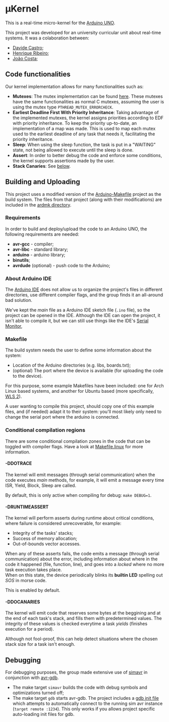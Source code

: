 # µKernel

This is a real-time micro-kernel for the
[Arduino UNO](https://www.arduino.cc/en/Main/arduinoBoardUno).

This project was developed for an university curricular unit about real-time
systems. It was a colaboration between:

- [Davide Castro](https://github.com/davide-castro20);
- [Henrique Ribeiro](https://github.com/TheZambi);
- [João Costa](https://github.com/JoaoCostaIFG);

## Code functionalities

Our kernel implementation allows for many functionalities such as:

- **Mutexes**: The mutex implementation can be found
  [here](./src/sched/Mutex.cpp). These mutexes have the same functionalities as
  normal C mutexes, assuming the user is using the mutex type
  `PTHREAD_MUTEX_ERRORCHECK`.
- **Earliest Deadline First With Priority Inheritance**: Taking advantage of the
  implemented mutexes, the kernel assigns priorities according to EDF with
  priority inheritance. To keep the priority up-to-date, an implementation of a
  map was made. This is used to map each mutex used to the earliest deadline of
  any task that needs it, facilitating the priority inheritance.
- **Sleep**: When using the sleep function, the task is put in a "WAITING"
  state, not being allowed to execute until the sleep is done.
- **Assert**: In order to better debug the code and enforce some conditions, the
  kernel supports assertions made by the user.
- **Stack Canaries**: See [below](#-DDOCANARIES).

## Building and Uploading

This project uses a modified version of the
[Arduino-Makefile](https://github.com/sudar/Arduino-Makefile) project as the
build system. The files from that project (along with their modifications) are
included in the [ardmk directory](./ardmk).

### Requirements

In order to build and deploy/upload the code to an Arduino UNO, the following
requirements are needed:

- **avr-gcc** - compiler;
- **avr-libc** - standard library;
- **arduino** - arduino library;
- **binutils**;
- **avrdude** (optional) - push code to the Arduino;

### About Arduino IDE

The [Arduino IDE](https://archlinux.org/packages/community/x86_64/arduino/) does
not allow us to organize the project's files in different directories, use
different compiler flags, and the group finds it an all-around bad solution.

We've kept the _main_ file as a Arduino IDE sketch file (`.ino` file), so the
project can be opened in the IDE. Although the IDE can open the project, it
isn't able to compile it, but we can still use things like the IDE's
[Serial Monitor](https://docs.arduino.cc/software/ide-v2/tutorials/ide-v2-serial-monitor),

### Makefile

The build system needs the user to define some information about the system:

- Location of the Arduino directories (e.g. libs, boards.txt);
- (optional) The port where the device is available (for uploading the code to
  the device).

For this purpose, some example Makefiles have been included: one for Arch Linux
based systems, and another for Ubuntu based (more specifically,
[WLS 2](https://docs.microsoft.com/en-us/windows/wsl/install)).

A user wanting to compile this project, should copy one of this example files,
and (if needed) adapt it to their system: you'll most likely only need to change
the serial port where the arduino is connected.

### Conditional compilation regions

There are some conditional compilation zones in the code that can be toggled
with compiler flags. Have a look at [Makefile.linux](./uKernel.mk) for more
information.

#### -DDOTRACE

The kernel will emit messages (through serial communication) when the code
executes _main_ methods, for example, it will emit a message every time ISR,
Yield, Block, Sleep are called.

By default, this is only active when compiling for debug: `make DEBUG=1`.

#### -DRUNTIMEASSERT

The kernel will perform asserts during runtime about critical conditions, where
failure is considered unrecoverable, for example:

- Integrity of the tasks' stacks;
- Success of memory allocation;
- Out-of-bounds vector accesses.

When any of these asserts fails, the code emits a message (through serial
communication) about the error, including information about where in the code it
happened (file, function, line), and goes into a _locked_ where no more task
execution takes place.  
When on this state, the device periodically blinks its **builtin LED** spelling
out _SOS_ in morse code.

This is enabled by default.

#### -DDOCANARIES

The kernel will emit code that reserves some bytes at the beggining and at the
end of each task's stack, and fills them with predetermined values. The
integrity of these values is checked everytime a task _yields_ (finishes
execution for a period).

Although not fool-proof, this can help detect situations where the chosen stack
size for a task isn't enough.

## Debugging

For debugging purposes, the group made extensive use of
[simavr](https://github.com/buserror/simavr) in conjunction with
[avr-gdb](https://github.com/embecosm/avr-binutils-gdb).

- The make target `simavr` builds the code with debug symbols and optimizations
  turned off;
- The make target `gdb` starts avr-gdb. The project includes a
  [gdb init file](./gdbinit) which attempts to automatically connect to the
  running sim avr instance (`target remote :1234`). This only works if you
  allows project specific auto-loading init files for gdb.
